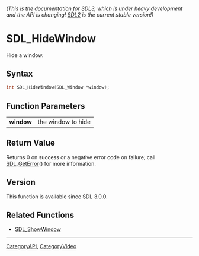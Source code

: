 ###### (This is the documentation for SDL3, which is under heavy development and the API is changing! [SDL2](https://wiki.libsdl.org/SDL2/) is the current stable version!)
# SDL_HideWindow

Hide a window.

## Syntax

```c
int SDL_HideWindow(SDL_Window *window);

```

## Function Parameters

|                |                    |
| -------------- | ------------------ |
| **window**     | the window to hide |

## Return Value

Returns 0 on success or a negative error code on failure; call
[SDL_GetError](SDL_GetError)() for more information.

## Version

This function is available since SDL 3.0.0.

## Related Functions

* [SDL_ShowWindow](SDL_ShowWindow)

----
[CategoryAPI](CategoryAPI), [CategoryVideo](CategoryVideo)


